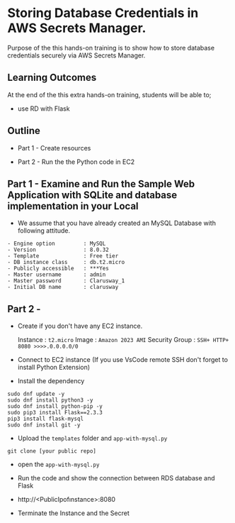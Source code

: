 # Storing Database Credentials in AWS Secrets Manager.


Purpose of the this hands-on training is to show how to store database credentials securely via AWS Secrets Manager.
 

## Learning Outcomes

At the end of the this extra hands-on training, students will be able to;

- use RD with Flask



## Outline

- Part 1 - Create resources

- Part 2 - Run the the Python code in EC2




## Part 1 - Examine and Run the Sample Web Application with SQLite and database implementation in your Local

- We assume that you have already created an MySQL Database with following attitude.

```
- Engine option         : MySQL
- Version               : 8.0.32
- Template              : Free tier
- DB instance class     : db.t2.micro
- Publicly accessible   : ***Yes
- Master username       : admin
- Master password       : Clarusway_1
- Initial DB name       : clarusway
```

## Part 2 -
- Create if you don't have any EC2 instance. 


    Instance        : `t2.micro`
    Image           : `Amazon 2023 AMI`
    Security Group  : `SSH+ HTTP+ 8080 >>>>.0.0.0.0/0`

- Connect to EC2 instance (If you use VsCode remote SSH don't forget to install Python Extension)

- Install the dependency 

```
sudo dnf update -y
sudo dnf install python3 -y
sudo dnf install python-pip -y
sudo pip3 install Flask==2.3.3
pip3 install flask-mysql
sudo dnf install git -y
```

- Upload the `templates` folder and `app-with-mysql.py` 

```
git clone [your public repo]
```
- open the `app-with-mysql.py` 

- Run the code and show the connection between RDS database and Flask

- http://<PublicIpofınstance>:8080

- Terminate the Instance and the Secret
